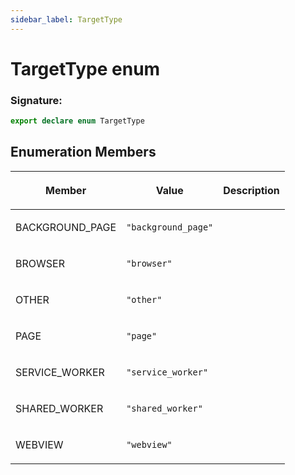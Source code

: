 ```yaml
---
sidebar_label: TargetType
---
```


# TargetType enum

### Signature:

```typescript
export declare enum TargetType
```

## Enumeration Members

<table><thead><tr><th>

Member

</th><th>

Value

</th><th>

Description

</th></tr></thead>
<tbody><tr><td>

BACKGROUND_PAGE

</td><td>

`"background_page"`

</td><td>

</td></tr>
<tr><td>

BROWSER

</td><td>

`"browser"`

</td><td>

</td></tr>
<tr><td>

OTHER

</td><td>

`"other"`

</td><td>

</td></tr>
<tr><td>

PAGE

</td><td>

`"page"`

</td><td>

</td></tr>
<tr><td>

SERVICE_WORKER

</td><td>

`"service_worker"`

</td><td>

</td></tr>
<tr><td>

SHARED_WORKER

</td><td>

`"shared_worker"`

</td><td>

</td></tr>
<tr><td>

WEBVIEW

</td><td>

`"webview"`

</td><td>

</td></tr>
</tbody></table>
